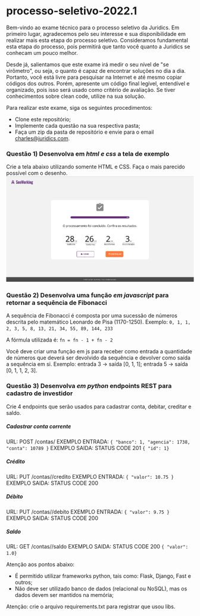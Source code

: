 # processo-seletivo-2022.1
Bem-vindo ao exame técnico para o processo seletivo da Juridics.
Em primeiro lugar, agradecemos pelo seu interesse e sua disponibilidade em realizar mais esta etapa do processo seletivo.
Consideramos fundamental esta etapa do processo, pois permitirá que tanto você quanto a Juridics se conhecam um pouco melhor.

Desde já, salientamos que este exame irá medir o seu nível de "se virômetro", ou seja, o quanto é capaz de encontrar
soluções no dia a dia. Portanto, você está livre para pesquisar na Internet e até mesmo copiar códigos dos outros.
Porém, apresente um código final legível, entendível e organizado, pois isso será usado como critério de avaliação. Se tiver conhecimentos sobre clean code, utilize na sua solução.

Para realizar este exame, siga os seguintes procedimentos:
- Clone este repositório;
- Implemente cada questão na sua respectiva pasta;
- Faça um zip da pasta de repositório e envie para o email charles@juridics.com.

### Questão 1) Desenvolva em *html e css* a tela de exemplo
Crie a tela abaixo utilizando somente HTML e CSS. Faça o mais parecido possível com o desenho.
![Tela a ser desenhada](questao1/exemplo.png)

### Questão 2) Desenvolva uma função *em javascript* para retornar a sequência de Fibonacci
A sequência de Fibonacci é composta por uma sucessão de números descrita pelo matemático Leonardo de Pisa (1170-1250). Exemplo: ```0, 1, 1, 2, 3, 5, 8, 13, 21, 34, 55, 89, 144, 233```

A fórmula utilizada é:
```fn = fn - 1 + fn - 2```

Você deve criar uma função em js para receber como entrada a quantidade de números que deverá ser devolvido da sequência e devolver como saída a sequência em si. Exemplo: entrada 3 -> saída [0, 1, 1]; entrada 5 -> saída [0, 1, 1, 2, 3].

### Questão 3) Desenvolva *em python* endpoints REST para cadastro de investidor
Crie 4 endpoints que serão usados para cadastrar conta, debitar, creditar e saldo.

##### Cadastrar conta corrente
URL: POST /contas/
EXEMPLO ENTRADA: ```{ "banco": 1, "agencia": 1738, "conta": 10789 }```
EXEMPLO SAIDA: STATUS CODE 201 ```{ "id": 1}```

##### Crédito
URL: PUT /contas/<id>/credito
EXEMPLO ENTRADA: ```{ "valor": 10.75 }```
EXEMPLO SAIDA: STATUS CODE 200

##### Débito
URL: PUT /contas/<id>/debito
EXEMPLO ENTRADA: ```{ "valor": 9.75 }```
EXEMPLO SAIDA: STATUS CODE 200

##### Saldo
URL: GET /contas/<id>/saldo
EXEMPLO SAIDA: STATUS CODE 200 ```{ "valor": 1.0}```
  
Atenção aos pontos abaixo: 
 - É permitido utilizar frameworks python, tais como: Flask, Django, Fast e outros;
 - Não deve ser utilizado banco de dados (relacional ou NoSQL), mas os dados devem ser mantidos na memória;
  
Atenção: crie o arquivo requirements.txt para registrar que usou libs.
